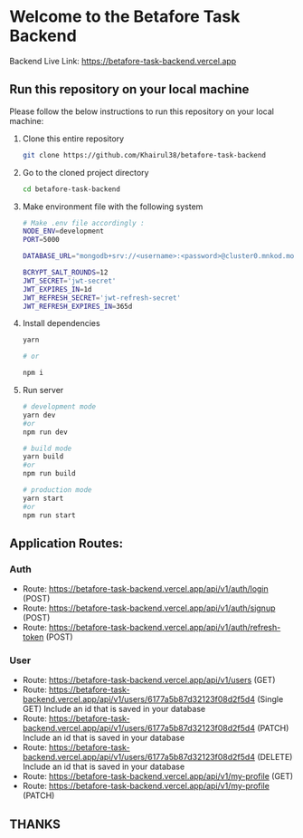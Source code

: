 # Welcome to the Betafore Task Backend

Backend Live Link: https://betafore-task-backend.vercel.app

<!-- HOW TO RUN -->

## Run this repository on your local machine

Please follow the below instructions to run this repository on your local machine:

1. Clone this entire repository

   ```sh
   git clone https://github.com/Khairul38/betafore-task-backend
   ```

2. Go to the cloned project directory

   ```sh
   cd betafore-task-backend

   ```

3. Make environment file with the following system

   ```sh
   # Make .env file accordingly :
   NODE_ENV=development
   PORT=5000

   DATABASE_URL="mongodb+srv://<username>:<password>@cluster0.mnkod.mongodb.net/?retryWrites=true&w=majority"

   BCRYPT_SALT_ROUNDS=12
   JWT_SECRET='jwt-secret'
   JWT_EXPIRES_IN=1d
   JWT_REFRESH_SECRET='jwt-refresh-secret'
   JWT_REFRESH_EXPIRES_IN=365d
   ```

4. Install dependencies


   ```sh
   yarn

   # or

   npm i
   ```

5. Run server

   ```sh
   # development mode
   yarn dev
   #or
   npm run dev

   # build mode
   yarn build
   #or
   npm run build

   # production mode
   yarn start
   #or
   npm run start
   ```

## Application Routes:

### Auth

- Route: https://betafore-task-backend.vercel.app/api/v1/auth/login (POST)
- Route: https://betafore-task-backend.vercel.app/api/v1/auth/signup (POST)
- Route: https://betafore-task-backend.vercel.app/api/v1/auth/refresh-token (POST)

### User

- Route: https://betafore-task-backend.vercel.app/api/v1/users (GET)
- Route: https://betafore-task-backend.vercel.app/api/v1/users/6177a5b87d32123f08d2f5d4 (Single GET) Include an id that is saved in your database
- Route: https://betafore-task-backend.vercel.app/api/v1/users/6177a5b87d32123f08d2f5d4 (PATCH) Include an id that is saved in your database
- Route: https://betafore-task-backend.vercel.app/api/v1/users/6177a5b87d32123f08d2f5d4 (DELETE) Include an id that is saved in your database
- Route: https://betafore-task-backend.vercel.app/api/v1/my-profile (GET)
- Route: https://betafore-task-backend.vercel.app/api/v1/my-profile (PATCH)


## THANKS